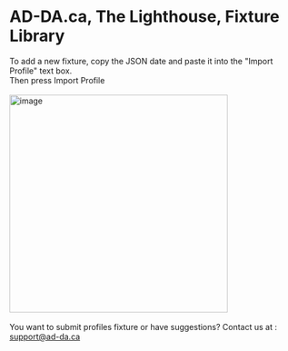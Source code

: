 # AD-DA.ca, The Lighthouse, Fixture Library

To add a new fixture, copy the JSON date and paste it into the "Import Profile" text box.<br>
Then press Import Profile
<br>
<br>
<img width="384" alt="image" src="https://github.com/AD-DA-ca/TheLighthouseFixture/assets/29844015/35b89ba4-6fa0-4166-a275-8905806abec1">
<br>
<br>
You want to submit profiles fixture or have suggestions? Contact us at : <a href= "mailto: support@ad-da.ca"> support@ad-da.ca </a>
